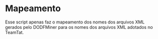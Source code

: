 # Mapeamento

Esse script apenas faz o mapeamento dos nomes dos arquivos XML gerados pelo DODFMiner para os nomes dos arquivos XML adotados no TeamTat.
